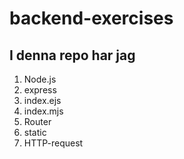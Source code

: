 # backend-exercises

## I denna repo har jag

1. Node.js
2. express
3. index.ejs
4. index.mjs
5. Router
6. static
7. HTTP-request
